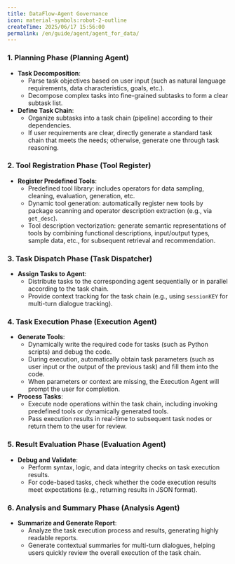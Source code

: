 ```yaml
---
title: DataFlow-Agent Governance
icon: material-symbols:robot-2-outline
createTime: 2025/06/17 15:56:00
permalink: /en/guide/agent/agent_for_data/
---
```


### 1. **Planning Phase (Planning Agent)**

- **Task Decomposition**: 
  - Parse task objectives based on user input (such as natural language requirements, data characteristics, goals, etc.).
  - Decompose complex tasks into fine-grained subtasks to form a clear subtask list.
- **Define Task Chain**: 
  - Organize subtasks into a task chain (pipeline) according to their dependencies.
  - If user requirements are clear, directly generate a standard task chain that meets the needs; otherwise, generate one through task reasoning.

### 2. **Tool Registration Phase (Tool Register)**

- **Register Predefined Tools**: 
  - Predefined tool library: includes operators for data sampling, cleaning, evaluation, generation, etc.
  - Dynamic tool generation: automatically register new tools by package scanning and operator description extraction (e.g., via `get_desc`).
  - Tool description vectorization: generate semantic representations of tools by combining functional descriptions, input/output types, sample data, etc., for subsequent retrieval and recommendation.

### 3. **Task Dispatch Phase (Task Dispatcher)**

- **Assign Tasks to Agent**: 
  - Distribute tasks to the corresponding agent sequentially or in parallel according to the task chain.
  - Provide context tracking for the task chain (e.g., using `sessionKEY` for multi-turn dialogue tracking).

### 4. **Task Execution Phase (Execution Agent)**

- **Generate Tools**: 
  - Dynamically write the required code for tasks (such as Python scripts) and debug the code.
  - During execution, automatically obtain task parameters (such as user input or the output of the previous task) and fill them into the code.
  - When parameters or context are missing, the Execution Agent will prompt the user for completion.
- **Process Tasks**: 
  - Execute node operations within the task chain, including invoking predefined tools or dynamically generated tools.
  - Pass execution results in real-time to subsequent task nodes or return them to the user for review.

### 5. **Result Evaluation Phase (Evaluation Agent)**

- **Debug and Validate**: 
  - Perform syntax, logic, and data integrity checks on task execution results.
  - For code-based tasks, check whether the code execution results meet expectations (e.g., returning results in JSON format).

### 6. **Analysis and Summary Phase (Analysis Agent)**

- **Summarize and Generate Report**: 
  - Analyze the task execution process and results, generating highly readable reports.
  - Generate contextual summaries for multi-turn dialogues, helping users quickly review the overall execution of the task chain.
